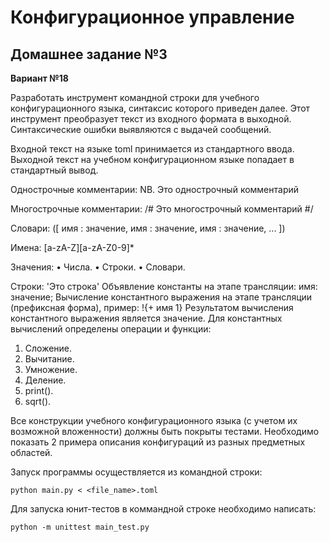 # Конфигурационное управление

## Домашнее задание №3

**Вариант №18**

Разработать инструмент командной строки для учебного конфигурационного
языка, синтаксис которого приведен далее. Этот инструмент преобразует текст из входного формата в выходной. Синтаксические ошибки выявляются с выдачей
сообщений.

Входной текст на языке toml принимается из стандартного ввода. Выходной
текст на учебном конфигурационном языке попадает в стандартный вывод.

Однострочные комментарии:
NB. Это однострочный комментарий

Многострочные комментарии:
/#
Это многострочный
комментарий
#/

Словари:
([
 имя : значение,
 имя : значение,
 имя : значение,
 ...
])

Имена:
[a-zA-Z][a-zA-Z0-9]*

Значения:
• Числа.
• Строки.
• Словари.

Строки:
'Это строка'
Объявление константы на этапе трансляции:
имя: значение;
Вычисление константного выражения на этапе трансляции (префиксная
форма), пример:
!{+ имя 1}
Результатом вычисления константного выражения является значение.
Для константных вычислений определены операции и функции:
1. Сложение.
2. Вычитание.
3. Умножение.
4. Деление.
5. print().
6. sqrt().

Все конструкции учебного конфигурационного языка (с учетом их
возможной вложенности) должны быть покрыты тестами. Необходимо показать 2
примера описания конфигураций из разных предметных областей.

Запуск программы осуществляется из командной строки:
```
python main.py < <file_name>.toml
```

Для запуска юнит-тестов в коммандной строке необходимо написать:
```
python -m unittest main_test.py
```